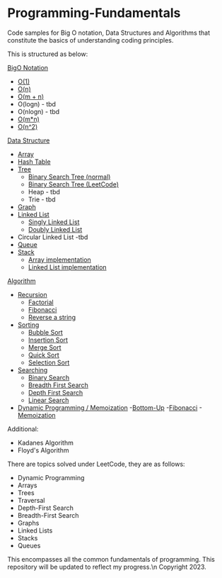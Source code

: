 # Programming-Fundamentals
Code samples for Big O notation, Data Structures and Algorithms that constitute the basics of understanding coding principles.

This is structured as below:

[BigO Notation](https://github.com/faisalkhan91/Programming-Fundamentals/tree/main/Big%20O%20Notation)
- [O(1)](https://github.com/faisalkhan91/Programming-Fundamentals/blob/main/Big%20O%20Notation/O(1).py)
- [O(n)](https://github.com/faisalkhan91/Programming-Fundamentals/blob/main/Big%20O%20Notation/O(n).py)
- [O(m + n)](https://github.com/faisalkhan91/Programming-Fundamentals/blob/main/Big%20O%20Notation/O(m%2Bn).py)
- O(logn) - tbd
- O(nlogn) - tbd
- [O(m*n)](https://github.com/faisalkhan91/Programming-Fundamentals/blob/main/Big%20O%20Notation/O(mxn).py)
- [O(n^2)](https://github.com/faisalkhan91/Programming-Fundamentals/blob/main/Big%20O%20Notation/O(n%5E2).py)

[Data Structure](https://github.com/faisalkhan91/Programming-Fundamentals/tree/main/Data%20Structures)
- [Array](https://github.com/faisalkhan91/Programming-Fundamentals/tree/main/Data%20Structures/Array)
- [Hash Table](https://github.com/faisalkhan91/Programming-Fundamentals/tree/main/Data%20Structures/Hash%20Table)
- [Tree](https://github.com/faisalkhan91/Programming-Fundamentals/tree/main/Data%20Structures/Tree)
  - [Binary Search Tree (normal)](https://github.com/faisalkhan91/Programming-Fundamentals/tree/main/Data%20Structures/Tree/Binary%20Tree/Binary%20Search%20Tree)
  - [Binary Search Tree (LeetCode)](https://github.com/faisalkhan91/Programming-Fundamentals/tree/main/Data%20Structures/Tree/LeetCode/Binary%20Search%20Tree)
  - Heap - tbd
  - Trie - tbd
- [Graph](https://github.com/faisalkhan91/Programming-Fundamentals/tree/main/Data%20Structures/Graph)
- [Linked List](https://github.com/faisalkhan91/Programming-Fundamentals/tree/main/Data%20Structures/Linked%20List)
  - [Singly Linked List](https://github.com/faisalkhan91/Programming-Fundamentals/tree/main/Data%20Structures/Linked%20List/Singly%20Linked%20List)
  - [Doubly Linked List](https://github.com/faisalkhan91/Programming-Fundamentals/tree/main/Data%20Structures/Linked%20List/Doubly%20Linked%20List)
 - Circular Linked List -tbd
- [Queue](https://github.com/faisalkhan91/Programming-Fundamentals/tree/main/Data%20Structures/Queue)
- [Stack](https://github.com/faisalkhan91/Programming-Fundamentals/tree/main/Data%20Structures/Stack)
  - [Array implementation](https://github.com/faisalkhan91/Programming-Fundamentals/tree/main/Data%20Structures/Stack/Array%20Implementation)
  - [Linked List implementation](https://github.com/faisalkhan91/Programming-Fundamentals/tree/main/Data%20Structures/Stack/Linked%20List%20Implementation)

[Algorithm](https://github.com/faisalkhan91/Programming-Fundamentals/tree/main/Algorithms)
- [Recursion](https://github.com/faisalkhan91/Programming-Fundamentals/tree/main/Algorithms/Recursion)
  - [Factorial](https://github.com/faisalkhan91/Programming-Fundamentals/blob/main/Algorithms/Recursion/Factorial.py)
  - [Fibonacci](https://github.com/faisalkhan91/Programming-Fundamentals/blob/main/Algorithms/Recursion/Fibonacci.py)
  - [Reverse a string](https://github.com/faisalkhan91/Programming-Fundamentals/blob/main/Algorithms/Recursion/Reverse_a_string.py)
- [Sorting](https://github.com/faisalkhan91/Programming-Fundamentals/tree/main/Algorithms/Sorting)
  - [Bubble Sort](https://github.com/faisalkhan91/Programming-Fundamentals/blob/main/Algorithms/Sorting/Bubble%20Sort.py)
  - [Insertion Sort](https://github.com/faisalkhan91/Programming-Fundamentals/blob/main/Algorithms/Sorting/Insertion%20Sort.py)
  - [Merge Sort](https://github.com/faisalkhan91/Programming-Fundamentals/blob/main/Algorithms/Sorting/Merge%20Sort.py)
  - [Quick Sort](https://github.com/faisalkhan91/Programming-Fundamentals/blob/main/Algorithms/Sorting/Quick%20Sort.py)
  - [Selection Sort](https://github.com/faisalkhan91/Programming-Fundamentals/blob/main/Algorithms/Sorting/Selection%20Sort.py)
- [Searching](https://github.com/faisalkhan91/Programming-Fundamentals/tree/main/Algorithms/Searching)
  - [Binary Search](https://github.com/faisalkhan91/Programming-Fundamentals/blob/main/Algorithms/Searching/Binary%20Search.py)
  - [Breadth First Search](https://github.com/faisalkhan91/Programming-Fundamentals/blob/main/Algorithms/Searching/Breadth%20First%20Search.py)
  - [Depth First Search](https://github.com/faisalkhan91/Programming-Fundamentals/blob/main/Algorithms/Searching/Depth%20First%20Search.py)
  - [Linear Search](https://github.com/faisalkhan91/Programming-Fundamentals/blob/main/Algorithms/Searching/Linear%20Search.py)
- [Dynamic Programming / Memoization](https://github.com/faisalkhan91/Programming-Fundamentals/tree/main/Algorithms/Dynamic%20Programming)
  -[Bottom-Up](https://github.com/faisalkhan91/Programming-Fundamentals/blob/main/Algorithms/Dynamic%20Programming/Bottom-Up.py)
  -[Fibonacci](https://github.com/faisalkhan91/Programming-Fundamentals/blob/main/Algorithms/Dynamic%20Programming/Fibonacci.py)
  -[Memoization](https://github.com/faisalkhan91/Programming-Fundamentals/blob/main/Algorithms/Dynamic%20Programming/Memoization.py)

Additional:
- Kadanes Algorithm
- Floyd's Algorithm

There are topics solved under LeetCode, they are as follows:
- Dynamic Programming
- Arrays
- Trees
- Traversal
 - Depth-First Search
 - Breadth-First Search
- Graphs
- Linked Lists
- Stacks
- Queues

This encompasses all the common fundamentals of programming. This repository will be updated to reflect my progress.\n
Copyright 2023.
